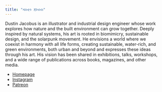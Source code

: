 ```yaml
---
title: "ዳስቲን ጃኮቡስ"
---
```


Dustin Jacobus is an illustrator and industrial design engineer whose work explores how nature and the built environment can grow together. Deeply inspired by natural systems, his art is rooted in biomimicry, sustainable design, and the solarpunk movement. He envisions a world where we coexist in harmony with all life forms, creating sustainable, water-rich, and green environments, both urban and beyond and expresses these ideas through his art. His vision has been shared in exhibitions, talks, workshops, and a wide range of publications across books, magazines, and other media.

- [Homepage](https://dustinjacobus.com/)
- [Instagram](https://www.instagram.com/solarpunkart/)
- [Patreon](http://patreon.com/dustinjacobus)
